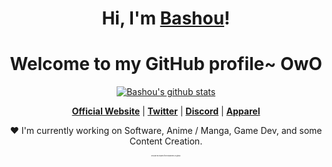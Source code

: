<!-- <p align="center">
  <a href="https://bashoudev.ga"><img src="Banner Twitter.png" alt="Bashou's Banner. If the image does not appear GitHub CDN is down or someting is wrong with your browser"></a>
</p> --> 

<h1 align="center">Hi, I'm <a href="https://bashoudev.ga">Bashou</a>!</h1>
<h1 align="center">Welcome to my GitHub profile~ OwO</h1>

<p align="center">
  <a href="https://github.com/bashoudev"><img src="https://github-readme-stats.vercel.app/api?username=bashou&hide_border=true&show_icons=true" alt="Bashou's github stats"></a>
</p>

<p align="center">
  <strong><a href="https://bashoudev.ga">Official Website</a></strong> |
  <strong><a href="https://twitter.com/bashou">Twitter</a></strong> |
  <strong><a href="https://bashoudev.ga/error">Discord</a></strong> |
  <strong><a href="https://shop.bashoudev.ga/">Apparel</a></strong> 
</p>

<p align="center">❤ I'm currently working on Software, Anime / Manga, Game Dev, and some Content Creation.</p>
<p align="center" style="font-size:2px;"> README.md inspired from edisonlee55 on github.</p>
